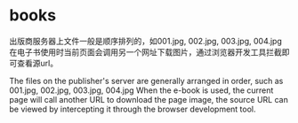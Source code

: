 # books
出版商服务器上文件一般是顺序排列的，如001.jpg, 002.jpg, 003.jpg, 004.jpg
  在电子书使用时当前页面会调用另一个网址下载图片，通过浏览器开发工具拦截即可查看源url。  

The files on the publisher's server are generally arranged in order, such as 001.jpg, 002.jpg, 003.jpg, 004.jpg
  When the e-book is used, the current page will call another URL to download the page image, the source URL can be viewed by intercepting it through the browser development tool.  
